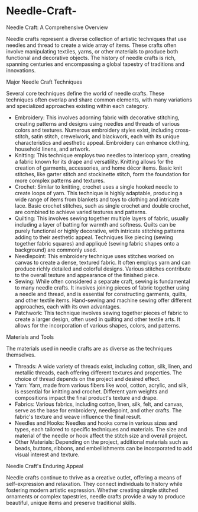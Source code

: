 # Needle-Craft-

Needle Craft: A Comprehensive Overview
 
Needle crafts represent a diverse collection of artistic techniques that use needles and thread to create a wide array of items.  These crafts often involve manipulating textiles, yarns, or other materials to produce both functional and decorative objects.  The history of needle crafts is rich, spanning centuries and encompassing a global tapestry of traditions and innovations.
 
Major Needle Craft Techniques
 
Several core techniques define the world of needle crafts.  These techniques often overlap and share common elements, with many variations and specialized approaches existing within each category.
 
- Embroidery: This involves adorning fabric with decorative stitching, creating patterns and designs using needles and threads of various colors and textures.  Numerous embroidery styles exist, including cross-stitch, satin stitch, crewelwork, and blackwork, each with its unique characteristics and aesthetic appeal.  Embroidery can enhance clothing, household linens, and artwork.
- Knitting: This technique employs two needles to interloop yarn, creating a fabric known for its drape and versatility.  Knitting allows for the creation of garments, accessories, and home décor items.  Basic knit stitches, like garter stitch and stockinette stitch, form the foundation for more complex patterns and textures.
- Crochet: Similar to knitting, crochet uses a single hooked needle to create loops of yarn.  This technique is highly adaptable, producing a wide range of items from blankets and toys to clothing and intricate lace.  Basic crochet stitches, such as single crochet and double crochet, are combined to achieve varied textures and patterns.
- Quilting: This involves sewing together multiple layers of fabric, usually including a layer of batting for warmth and softness.  Quilts can be purely functional or highly decorative, with intricate stitching patterns adding to their aesthetic appeal.  Techniques like piecing (sewing together fabric squares) and appliqué (sewing fabric shapes onto a background) are commonly used.
- Needlepoint: This embroidery technique uses stitches worked on canvas to create a dense, textured fabric.  It often employs yarn and can produce richly detailed and colorful designs.  Various stitches contribute to the overall texture and appearance of the finished piece.
- Sewing: While often considered a separate craft, sewing is fundamental to many needle crafts.  It involves joining pieces of fabric together using a needle and thread, and is essential for constructing garments, quilts, and other textile items.  Hand-sewing and machine sewing offer different approaches, each with its own advantages.
- Patchwork: This technique involves sewing together pieces of fabric to create a larger design, often used in quilting and other textile arts.  It allows for the incorporation of various shapes, colors, and patterns.
 
Materials and Tools
 
The materials used in needle crafts are as diverse as the techniques themselves.
 
- Threads:  A wide variety of threads exist, including cotton, silk, linen, and metallic threads, each offering different textures and properties.  The choice of thread depends on the project and desired effect.
- Yarn:  Yarn, made from various fibers like wool, cotton, acrylic, and silk, is essential for knitting and crochet.  Different yarn weights and compositions impact the final product's texture and drape.
- Fabrics:  Various fabrics, including cotton, linen, silk, felt, and canvas, serve as the base for embroidery, needlepoint, and other crafts.  The fabric's texture and weave influence the final result.
- Needles and Hooks:  Needles and hooks come in various sizes and types, each tailored to specific techniques and materials.  The size and material of the needle or hook affect the stitch size and overall project.
- Other Materials:  Depending on the project, additional materials such as beads, buttons, ribbons, and embellishments can be incorporated to add visual interest and texture.
 
Needle Craft's Enduring Appeal
 
Needle crafts continue to thrive as a creative outlet, offering a means of self-expression and relaxation.  They connect individuals to history while fostering modern artistic expression.  Whether creating simple stitched ornaments or complex tapestries, needle crafts provide a way to produce beautiful, unique items and preserve traditional skills.
